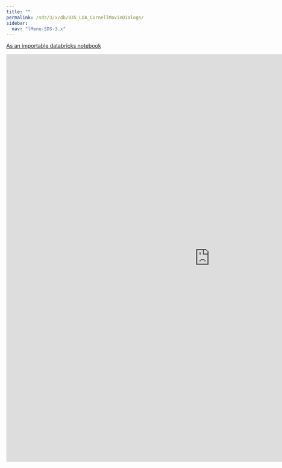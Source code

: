 ```yaml
---
title: ""
permalink: /sds/3/x/db/035_LDA_CornellMovieDialogs/
sidebar:
  nav: "lMenu-SDS-3.x"
---
```


[As an importable databricks notebook](https://lamastex.github.io/scalable-data-science/sds/3/x/db/035_LDA_CornellMovieDialogs.html)

<iframe src="https://lamastex.github.io/scalable-data-science/sds/3/x/db/035_LDA_CornellMovieDialogs.html" width="1080" height="1080" frameborder="0"></iframe>
